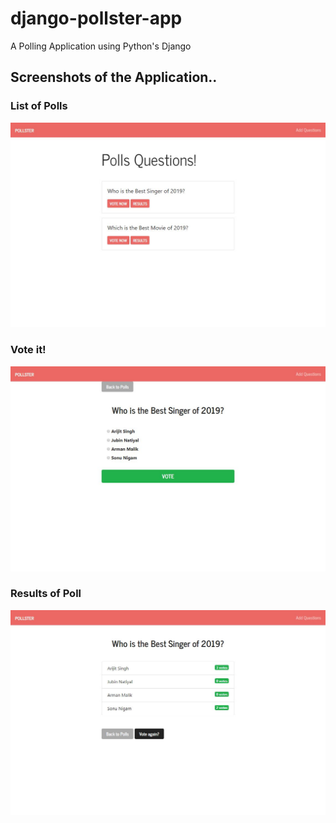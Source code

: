 # django-pollster-app
A Polling Application using Python's Django

## Screenshots of the Application..

### List of Polls
![Poll Application](https://github.com/MayankValechha/django-pollster-app/blob/master/img/1st%20Image.JPG)

### Vote it!
![Poll Application](https://github.com/MayankValechha/django-pollster-app/blob/master/img/2nd%20Image.JPG)

### Results of Poll
![Poll Application](https://github.com/MayankValechha/django-pollster-app/blob/master/img/3rd%20Image.JPG)


